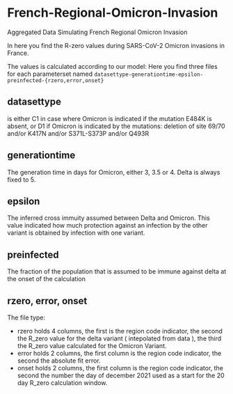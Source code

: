 # French-Regional-Omicron-Invasion
Aggregated Data Simulating French Regional Omicron Invasion

In here you find the R-zero values during SARS-CoV-2 Omicron invasions in France.

The values is calculated according to our model: Here you find three files for
each parameterset named `datasettype-generationtime-epsilon-preinfected-{rzero,error,onset}`

## datasettype 
is either C1 in case where Omicron is indicated if the mutation E484K is absent,
or D1 if Omicron is indicated by the mutations: 
deletion of site 69/70 and/or K417N and/or S371L-S373P and/or Q493R

## generationtime 
The generation time in days for Omicron, either 3, 3.5 or 4. Delta is always fixed to 5.

## epsilon
The inferred cross immuity assumed between Delta and Omicron. This value indicated how much protection against an infection by the other variant is obtained by infection with one variant.

## preinfected
The fraction of the population that is assumed to be immune against delta at the onset of the calculation

## rzero, error, onset
The file type:
- rzero holds 4 columns, the first is the region code indicator, the second the R_zero value for the delta variant ( intepolated from data ), the third the R_zero value calculated for the Omicron Variant.
- error holds 2 columns, the first column is the region code indicator, the second the absolute fit error. 
- onset holds 2 columns, the first column is the region code indicator, the second the number the day of december 2021 used as a start for the 20 day R_zero calculation window.

